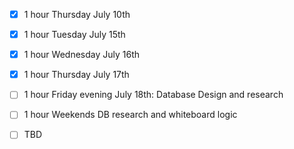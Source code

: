 - [x] 1 hour Thursday July 10th
- [x] 1 hour Tuesday July 15th
- [x] 1 hour Wednesday July 16th 
- [x] 1 hour Thursday July 17th 
- [ ] 1 hour Friday evening July 18th: Database Design and research
- [ ] 1 hour Weekends DB research and whiteboard logic 
- [ ] TBD


